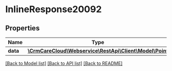 # InlineResponse20092

## Properties
Name | Type | Description | Notes
------------ | ------------- | ------------- | -------------
**data** | [**\CrmCareCloud\Webservice\RestApi\Client\Model\Point**](Point.md) |  | [optional] 

[[Back to Model list]](../../README.md#documentation-for-models) [[Back to API list]](../../README.md#documentation-for-api-endpoints) [[Back to README]](../../README.md)

